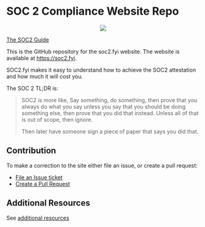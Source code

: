 # SOC 2 Compliance Website Repo

<p align="center">
    <a href="https://soc2.fyi" alt="SOC2 Guide">
        <img src="https://img.shields.io/badge/SOC2%20Guide-blue">
    </a>
</p>


[The SOC2 Guide](https://soc2.fyi/)

This is the GitHub repository for the soc2.fyi website. The website is available at https://soc2.fyi.

SOC2.fyi makes it easy to understand how to achieve the SOC2 attestation and how much it will cost you.

The SOC 2 TL;DR is:
> SOC2 is more like, Say something, do something, then prove that you always do what you say unless you say that you should be doing something else, then prove that you did that instead. Unless all of that is out of scope, then ignore.
>
> Then later have someone sign a piece of paper that says you did that.

## Contribution

To make a correction to the site either file an issue, or create a pull request:

* [File an Issue ticket](https://github.com/Rhosys/soc2.fyi/issues)
* [Create a Pull Request](https://github.com/Rhosys/soc2.fyi/pulls)

## Additional Resources

See [additional resources](./docs/additional-resources.md)
